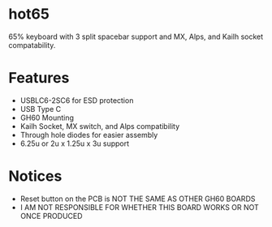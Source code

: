 # hot65
65% keyboard with 3 split spacebar support and MX, Alps, and Kailh socket compatability.

# Features
- USBLC6-2SC6 for ESD protection
- USB Type C
- GH60 Mounting
- Kailh Socket, MX switch, and Alps compatibility
- Through hole diodes for easier assembly
- 6.25u or 2u x 1.25u x 3u support

# Notices
- Reset button on the PCB is NOT THE SAME AS OTHER GH60 BOARDS
- I AM NOT RESPONSIBLE FOR WHETHER THIS BOARD WORKS OR NOT ONCE PRODUCED 